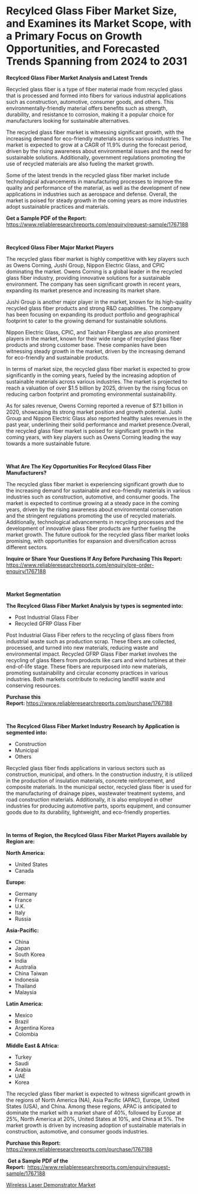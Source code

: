 <p><h1>Recylced Glass Fiber Market Size, and Examines its Market Scope, with a Primary Focus on Growth Opportunities, and Forecasted Trends Spanning from 2024 to 2031</h1></p><p><strong>Recylced Glass Fiber Market Analysis and Latest Trends</strong></p>
<p><p>Recycled glass fiber is a type of fiber material made from recycled glass that is processed and formed into fibers for various industrial applications such as construction, automotive, consumer goods, and others. This environmentally-friendly material offers benefits such as strength, durability, and resistance to corrosion, making it a popular choice for manufacturers looking for sustainable alternatives.</p><p>The recycled glass fiber market is witnessing significant growth, with the increasing demand for eco-friendly materials across various industries. The market is expected to grow at a CAGR of 11.9% during the forecast period, driven by the rising awareness about environmental issues and the need for sustainable solutions. Additionally, government regulations promoting the use of recycled materials are also fueling the market growth.</p><p>Some of the latest trends in the recycled glass fiber market include technological advancements in manufacturing processes to improve the quality and performance of the material, as well as the development of new applications in industries such as aerospace and defense. Overall, the market is poised for steady growth in the coming years as more industries adopt sustainable practices and materials.</p></p>
<p><strong>Get a Sample PDF of the Report:&nbsp;</strong> <a href="https://www.reliableresearchreports.com/enquiry/request-sample/1767188">https://www.reliableresearchreports.com/enquiry/request-sample/1767188</a></p>
<p>&nbsp;</p>
<p><strong>Recylced Glass Fiber Major Market Players</strong></p>
<p><p>The recycled glass fiber market is highly competitive with key players such as Owens Corning, Jushi Group, Nippon Electric Glass, and CPIC dominating the market. Owens Corning is a global leader in the recycled glass fiber industry, providing innovative solutions for a sustainable environment. The company has seen significant growth in recent years, expanding its market presence and increasing its market share.</p><p>Jushi Group is another major player in the market, known for its high-quality recycled glass fiber products and strong R&D capabilities. The company has been focusing on expanding its product portfolio and geographical footprint to cater to the growing demand for sustainable solutions.</p><p>Nippon Electric Glass, CPIC, and Taishan Fiberglass are also prominent players in the market, known for their wide range of recycled glass fiber products and strong customer base. These companies have been witnessing steady growth in the market, driven by the increasing demand for eco-friendly and sustainable products.</p><p>In terms of market size, the recycled glass fiber market is expected to grow significantly in the coming years, fueled by the increasing adoption of sustainable materials across various industries. The market is projected to reach a valuation of over $1.5 billion by 2025, driven by the rising focus on reducing carbon footprint and promoting environmental sustainability.</p><p>As for sales revenue, Owens Corning reported a revenue of $7.1 billion in 2020, showcasing its strong market position and growth potential. Jushi Group and Nippon Electric Glass also reported healthy sales revenues in the past year, underlining their solid performance and market presence.Overall, the recycled glass fiber market is poised for significant growth in the coming years, with key players such as Owens Corning leading the way towards a more sustainable future.</p></p>
<p>&nbsp;</p>
<p><strong>What Are The Key Opportunities For Recylced Glass Fiber Manufacturers?</strong></p>
<p><p>The recycled glass fiber market is experiencing significant growth due to the increasing demand for sustainable and eco-friendly materials in various industries such as construction, automotive, and consumer goods. The market is expected to continue growing at a steady pace in the coming years, driven by the rising awareness about environmental conservation and the stringent regulations promoting the use of recycled materials. Additionally, technological advancements in recycling processes and the development of innovative glass fiber products are further fueling the market growth. The future outlook for the recycled glass fiber market looks promising, with opportunities for expansion and diversification across different sectors.</p></p>
<p><strong>Inquire or Share Your Questions If Any Before Purchasing This Report:</strong> <a href="https://www.reliableresearchreports.com/enquiry/pre-order-enquiry/1767188">https://www.reliableresearchreports.com/enquiry/pre-order-enquiry/1767188</a></p>
<p>&nbsp;</p>
<p><strong>Market Segmentation</strong></p>
<p><strong>The Recylced Glass Fiber Market Analysis by types is segmented into:</strong></p>
<p><ul><li>Post Industrial Glass Fiber</li><li>Recycled GFRP Glass Fiber</li></ul></p>
<p><p>Post Industrial Glass Fiber refers to the recycling of glass fibers from industrial waste such as production scrap. These fibers are collected, processed, and turned into new materials, reducing waste and environmental impact. Recycled GFRP Glass Fiber market involves the recycling of glass fibers from products like cars and wind turbines at their end-of-life stage. These fibers are repurposed into new materials, promoting sustainability and circular economy practices in various industries. Both markets contribute to reducing landfill waste and conserving resources.</p></p>
<p><strong>Purchase this Report:&nbsp;</strong><a href="https://www.reliableresearchreports.com/purchase/1767188">https://www.reliableresearchreports.com/purchase/1767188</a></p>
<p>&nbsp;</p>
<p><strong>The Recylced Glass Fiber Market Industry Research by Application is segmented into:</strong></p>
<p><ul><li>Construction</li><li>Municipal</li><li>Others</li></ul></p>
<p><p>Recycled glass fiber finds applications in various sectors such as construction, municipal, and others. In the construction industry, it is utilized in the production of insulation materials, concrete reinforcement, and composite materials. In the municipal sector, recycled glass fiber is used for the manufacturing of drainage pipes, wastewater treatment systems, and road construction materials. Additionally, it is also employed in other industries for producing automotive parts, sports equipment, and consumer goods due to its durability, lightweight, and eco-friendly properties.</p></p>
<p>&nbsp;</p>
<p><strong>In terms of Region, the Recylced Glass Fiber Market Players available by Region are:</strong></p>
<p>
    <p> <strong> North America: </strong>
        <ul>
            <li>United States</li>
            <li>Canada</li>
        </ul>
        </p> 
    <p> <strong> Europe: </strong>
        <ul>
            <li>Germany</li>
            <li>France</li>
            <li>U.K.</li>
            <li>Italy</li>
            <li>Russia</li>
        </ul>
        </p> 
    <p> <strong> Asia-Pacific: </strong>
        <ul>
            <li>China</li>
            <li>Japan</li>
            <li>South Korea</li>
            <li>India</li>
            <li>Australia</li>
            <li>China Taiwan</li>
            <li>Indonesia</li>
            <li>Thailand</li>
            <li>Malaysia</li>
        </ul>
        </p> 
    <p> <strong> Latin America: </strong>
        <ul>
            <li>Mexico</li>
            <li>Brazil</li>
            <li>Argentina Korea</li>
            <li>Colombia</li>
        </ul>
        </p> 
    <p> <strong> Middle East & Africa: </strong>
        <ul>
            <li>Turkey</li>
            <li>Saudi</li>
            <li>Arabia</li>
            <li>UAE</li>
            <li>Korea</li>
        </ul>
    </p>
    </p>
<p><p>The recycled glass fiber market is expected to witness significant growth in the regions of North America (NA), Asia Pacific (APAC), Europe, United States (USA), and China. Among these regions, APAC is anticipated to dominate the market with a market share of 40%, followed by Europe at 25%, North America at 20%, United States at 10%, and China at 5%. The market growth is driven by increasing adoption of sustainable materials in construction, automotive, and consumer goods industries.</p></p>
<p><strong>Purchase this Report: </strong><a href="https://www.reliableresearchreports.com/purchase/1767188">https://www.reliableresearchreports.com/purchase/1767188</a></p>
<p>&nbsp;<strong>Get a Sample PDF of the Report:&nbsp;&nbsp;</strong><a href="https://www.reliableresearchreports.com/enquiry/request-sample/1767188">https://www.reliableresearchreports.com/enquiry/request-sample/1767188</a></p>
<p><strong></strong></p>
<p><p><a href="https://eight-handstand-8fb.notion.site/Insights-into-Wireless-Laser-Demonstrator-Market-Size-Analysing-Market-Share-Trends-and-Growth-fr-63493927a7a94f8c91c5c3d9d667c678">Wireless Laser Demonstrator Market</a></p></p>